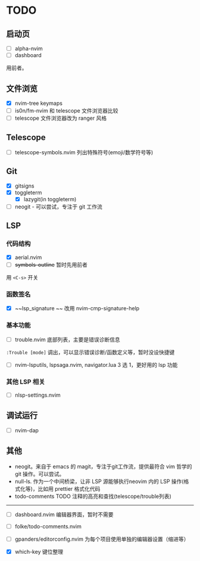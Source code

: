 # TODO

## 启动页

- [ ] alpha-nvim
- [ ] dashboard

用前者。

## 文件浏览

- [x] nvim-tree keymaps
- [ ] is0n/fm-nvim 和 telescope 文件浏览器比较
- [ ] telescope 文件浏览器改为 ranger 风格

## Telescope

- [ ] telescope-symbols.nvim 列出特殊符号(emoji/数学符号等)

## Git

- [x] gitsigns
- [x] toggleterm
  - [x] lazygit(in toggleterm)
- [ ] neogit - 可以尝试，专注于 git 工作流

## LSP

### 代码结构

- [x] aerial.nvim
- [ ] ~~symbols-outline~~ 暂时先用前者

用 `<C-s>` 开关

### 函数签名

- [x] ~~lsp_signature ~~ 改用 nvim-cmp-signature-help

### 基本功能

- [ ] trouble.nvim 底部列表，主要是错误诊断信息

`:Trouble [mode]` 调出，可以显示错误诊断/函数定义等，暂时没设快捷键

- [ ] nvim-lsputils, lspsaga.nvim, navigator.lua 3 选 1，更好用的 lsp 功能

### 其他 LSP 相关

- [ ] nlsp-settings.nvim

## 调试运行

- [ ] nvim-dap

## 其他

- neogit。来自于 emacs 的 magit，专注于git工作流，提供最符合 vim 哲学的 git 操作。可以尝试。
- null-ls. 作为一个中间桥梁，让非 LSP 源能够执行neovim 内的 LSP 操作(格式化等)，比如用 prettier 格式化代码
- todo-comments TODO 注释的高亮和查找(telescope/trouble列表)

---

- [ ] dashboard.nvim 编辑器界面，暂时不需要
- [ ] folke/todo-comments.nvim
- [ ] gpanders/editorconfig.nvim 为每个项目使用单独的编辑器设置（缩进等）

- [x] which-key 键位整理
